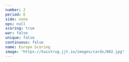 ```yaml
---
number: 2
period: E
side: none
ops: null
scoring: true
war: false
unique: false
continuous: false
name: Europe Scoring
image: "https://twistrug.jjt.io/images/cards/002.jpg"
---
```

